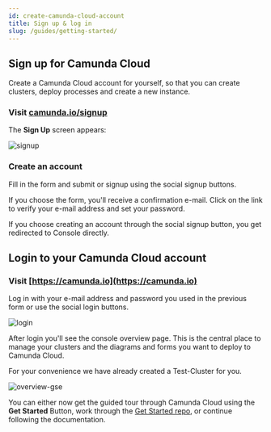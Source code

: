 ```yaml
---
id: create-camunda-cloud-account
title: Sign up & log in
slug: /guides/getting-started/
---
```


## Sign up for Camunda Cloud

Create a Camunda Cloud account for yourself, so that you can create clusters, deploy processes and create a new instance.

### Visit [camunda.io/signup](https://accounts.cloud.camunda.io/signup?utm_source=docs.camunda.io&utm_medium=referral)

The **Sign Up** screen appears:

![signup](./img/signup.png)

### Create an account

Fill in the form and submit or signup using the social signup buttons.

If you choose the form, you'll receive a confirmation e-mail. Click on the link to verify your e-mail address and set your password.

If you choose creating an account through the social signup button, you get redirected to Console directly.

## Login to your Camunda Cloud account

### Visit [https://camunda.io](https://camunda.io)

Log in with your e-mail address and password you used in the previous form or use the social login buttons.

![login](./img/login.png)

After login you'll see the console overview page. This is the central place to manage your clusters and the diagrams and forms you want to deploy to Camunda Cloud.

For your convenience we have already created a Test-Cluster for you.

![overview-gse](./img/cluster-overview-gse.png)

You can either now get the guided tour through Camunda Cloud using the **Get Started** Button, work through the [Get Started repo](https://github.com/camunda-cloud/camunda-cloud-get-started), or continue following the documentation.

